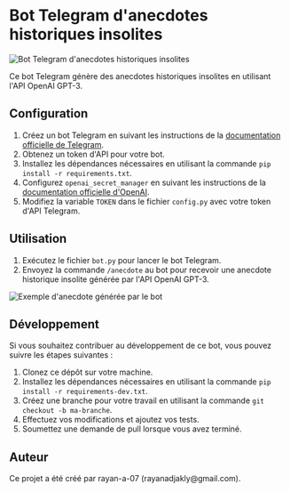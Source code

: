 <h1>Bot Telegram d'anecdotes historiques insolites</h1>

<img src="https://i.imgur.com/QiHKrka.png" alt="Bot Telegram d'anecdotes historiques insolites">

<p>Ce bot Telegram génère des anecdotes historiques insolites en utilisant l'API OpenAI GPT-3.</p>

<h2>Configuration</h2>

<ol>
  <li>Créez un bot Telegram en suivant les instructions de la <a href="https://core.telegram.org/bots#3-how-do-i-create-a-bot">documentation officielle de Telegram</a>.</li>
  <li>Obtenez un token d'API pour votre bot.</li>
  <li>Installez les dépendances nécessaires en utilisant la commande <code>pip install -r requirements.txt</code>.</li>
  <li>Configurez <code>openai_secret_manager</code> en suivant les instructions de la <a href="https://beta.openai.com/docs/developer-apis/authentication">documentation officielle d'OpenAI</a>.</li>
  <li>Modifiez la variable <code>TOKEN</code> dans le fichier <code>config.py</code> avec votre token d'API Telegram.</li>
</ol>

<h2>Utilisation</h2>

<ol>
  <li>Exécutez le fichier <code>bot.py</code> pour lancer le bot Telegram.</li>
  <li>Envoyez la commande <code>/anecdote</code> au bot pour recevoir une anecdote historique insolite générée par l'API OpenAI GPT-3.</li>
</ol>

<img src="https://i.imgur.com/WE8V1Ja.png" alt="Exemple d'anecdote générée par le bot">

<h2>Développement</h2>

<p>Si vous souhaitez contribuer au développement de ce bot, vous pouvez suivre les étapes suivantes :</p>

<ol>
  <li>Clonez ce dépôt sur votre machine.</li>
  <li>Installez les dépendances nécessaires en utilisant la commande <code>pip install -r requirements-dev.txt</code>.</li>
  <li>Créez une branche pour votre travail en utilisant la commande <code>git checkout -b ma-branche</code>.</li>
  <li>Effectuez vos modifications et ajoutez vos tests.</li>
  <li>Soumettez une demande de pull lorsque vous avez terminé.</li>
</ol>

<h2>Auteur</h2>

<p>Ce projet a été créé par rayan-a-07 (rayanadjakly@gmail.com).</p>
